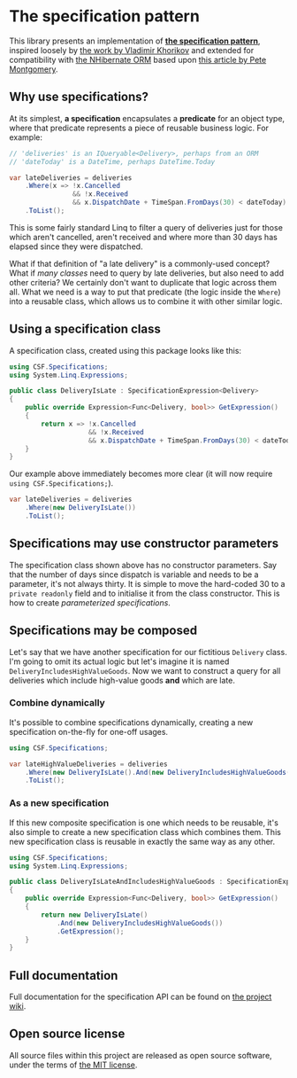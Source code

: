 # The specification pattern
This library presents an implementation of **[the specification pattern]**, inspired loosely by
[the work by Vladimir Khorikov] and extended for compatibility with [the NHibernate ORM]
based upon [this article by Pete Montgomery].

## Why use specifications?
At its simplest, **a specification** encapsulates a **predicate** for an object type, where that
predicate represents a piece of reusable business logic.  For example:

```csharp
// 'deliveries' is an IQueryable<Delivery>, perhaps from an ORM
// 'dateToday' is a DateTime, perhaps DateTime.Today

var lateDeliveries = deliveries
    .Where(x => !x.Cancelled
                && !x.Received
                && x.DispatchDate + TimeSpan.FromDays(30) < dateToday)
    .ToList();
```

This is some fairly standard Linq to filter a query of deliveries just for those which aren't
cancelled, aren't received and where more than 30 days has elapsed since they were dispatched.

What if that definition of "a late delivery" is a commonly-used concept?  What if *many classes*
need to query by late deliveries, but also need to add other criteria?  We certainly don't want
to duplicate that logic across them all.  What we need is a way to put that predicate (the
logic inside the `Where`) into a reusable class, which allows us to combine it with other
similar logic.

## Using a specification class
A specification class, created using this package looks like this:

```csharp
using CSF.Specifications;
using System.Linq.Expressions;

public class DeliveryIsLate : SpecificationExpression<Delivery>
{
    public override Expression<Func<Delivery, bool>> GetExpression()
    {
        return x => !x.Cancelled
                    && !x.Received
                    && x.DispatchDate + TimeSpan.FromDays(30) < dateToday;
    }
}
```

Our example above immediately becomes more clear (it will now require `using CSF.Specifications;`).

```csharp
var lateDeliveries = deliveries
    .Where(new DeliveryIsLate())
    .ToList();
```

## Specifications may use constructor parameters
The specification class shown above has no constructor parameters.  Say that the number of
days since dispatch is variable and needs to be a parameter, it's not always thirty. It is
simple to move the hard-coded 30 to a `private readonly` field and to initialise it from
the class constructor.  This is how to create *parameterized specifications*.

## Specifications may be composed
Let's say that we have another specification for our fictitious `Delivery` class. I'm going to
omit its actual logic but let's imagine it is named `DeliveryIncludesHighValueGoods`.  Now we
want to construct a query for all deliveries which include high-value goods **and** which
are late.

### Combine dynamically
It's possible to combine specifications dynamically, creating a new specification on-the-fly
for one-off usages.

```csharp
using CSF.Specifications;

var lateHighValueDeliveries = deliveries
    .Where(new DeliveryIsLate().And(new DeliveryIncludesHighValueGoods()))
    .ToList();
```

### As a new specification
If this new composite specification is one which needs to be reusable, it's also simple to
create a new specification class which combines them.  This new specification class is reusable
in exactly the same way as any other.

```csharp
using CSF.Specifications;
using System.Linq.Expressions;

public class DeliveryIsLateAndIncludesHighValueGoods : SpecificationExpression<Delivery>
{
    public override Expression<Func<Delivery, bool>> GetExpression()
    {
        return new DeliveryIsLate()
            .And(new DeliveryIncludesHighValueGoods())
            .GetExpression();
    }
}
```

## Full documentation
Full documentation for the specification API can be found on [the project wiki].

## Open source license
All source files within this project are released as open source software,
under the terms of [the MIT license].

[the specification pattern]: https://en.wikipedia.org/wiki/Specification_pattern
[the work by Vladimir Khorikov]: https://enterprisecraftsmanship.com/posts/specification-pattern-c-implementation/
[the NHibernate ORM]: https://nhibernate.info/
[this article by Pete Montgomery]: https://petemontgomery.wordpress.com/2011/02/10/a-universal-predicatebuilder/
[the project wiki]: https://github.com/csf-dev/CSF.Specifications/wiki
[the MIT license]: http://opensource.org/licenses/MIT
